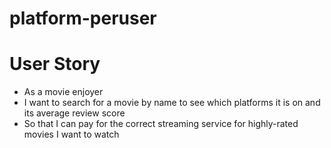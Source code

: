 # platform-peruser

# User Story
   - As a movie enjoyer 
   - I want to search for a movie by name to see which platforms it is on and its average review score
   - So that I can pay for the correct streaming service for highly-rated movies I want to watch
